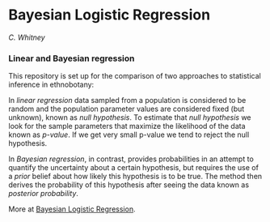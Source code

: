 # Bayesian Logistic Regression

*C. Whitney*

### Linear and Bayesian regression

This repository is set up for the comparison of two approaches to statistical inference in ethnobotany:

In *linear regression* data sampled from a population is considered to be random and the population parameter values are considered fixed (but unknown), known as *null hypothesis*. To estimate that *null hypothesis* we look for the sample parameters that maximize the likelihood of the data known as *p-value*. If we get very small p-value we tend to reject the null hypothesis. 

In *Bayesian regression*, in contrast, provides probabilities in an attempt to quantify the uncertainty about a certain hypothesis, but requires the use of a *prior* belief about how likely this hypothesis is to be true. The method then derives the probability of this hypothesis after seeing the data known as *posterior probability*. 

More at [Bayesian Logistic Regression](http://htmlpreview.github.io/?https://github.com/CWWhitney/Bayes_Regression/blob/main/Bayes_Regression.html).
